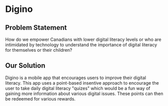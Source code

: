 # Digino

## Problem Statement
How do we empower Canadians with lower digital literacy levels or who are intimidated by technology to understand the importance of digital literacy for themselves or their children?

## Our Solution
Digino is a mobile app that encourages users to improve their digital literacy. This app uses a point-based insentive approach to encourage the user to take daily digital literacy "quizes" which would be a fun way of gaining more information about various digital issues. These points can then be redeemed for various rewards.
